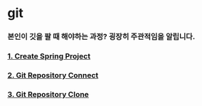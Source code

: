 # git
### 본인이 깃을 팔 때 해야하는 과정? 굉장히 주관적임을 알립니다.

### [1. Create Spring Project](https://github.com/LeeSeonJe/Git/blob/master/Create_Spring_Project.md)
### [2. Git Repository Connect](https://github.com/LeeSeonJe/Git/blob/master/Git_Repository_Connect.md.md)
### [3. Git Repository Clone](https://github.com/LeeSeonJe/Git/blob/master/Git_Repository_Clone.md)

